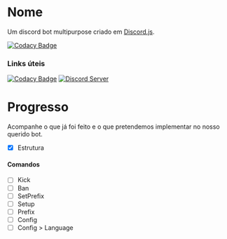 # Nome
Um discord bot multipurpose criado em [Discord.js](https://github.com/discordjs/discord.js/).

[![Codacy Badge](https://api.codacy.com/project/badge/Grade/1d8e80b9fc274c649dfc499636e65264)](https://app.codacy.com/app/Grawlk/-isso?utm_source=github.com&utm_medium=referral&utm_content=Grawlk/-isso&utm_campaign=Badge_Grade_Dashboard)

### Links úteis
[![Codacy Badge](https://api.codacy.com/project/badge/Grade/1d8e80b9fc274c649dfc499636e65264)](https://app.codacy.com/app/Grawlk/-isso?utm_source=github.com&utm_medium=referral&utm_content=Grawlk/-isso&utm_campaign=Badge_Grade_Dashboard)
[![Discord Server](https://discordapp.com/api/guilds/614084067499048984/widget.png)](https://discord.gg/e84HTwf)

# Progresso
Acompanhe o que já foi feito e o que pretendemos implementar no nosso querido bot.

- [X] Estrutura

#### Comandos
- [ ] Kick
- [ ] Ban
- [ ] SetPrefix
- [ ] Setup
- [ ] Prefix
- [ ] Config
- [ ] Config > Language
